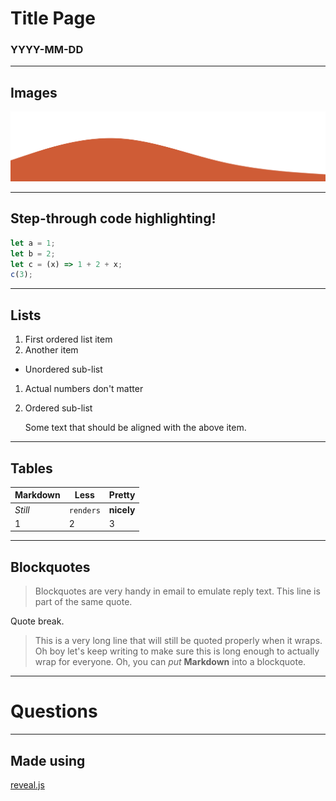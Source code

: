 # Title Page

### YYYY-MM-DD

---

## Images

![alt text](img/wave.png)

---

## Step-through code highlighting!

```js [1-2|3|4]
let a = 1;
let b = 2;
let c = (x) => 1 + 2 + x;
c(3);
```

---

## Lists

1. First ordered list item
2. Another item

- Unordered sub-list

1. Actual numbers don't matter
1. Ordered sub-list

   Some text that should be aligned with the above item.

---

## Tables

| Markdown | Less      | Pretty     |
| -------- | --------- | ---------- |
| _Still_  | `renders` | **nicely** |
| 1        | 2         | 3          |

---

## Blockquotes

> Blockquotes are very handy in email to emulate reply text.
> This line is part of the same quote.

Quote break.

> This is a very long line that will still be quoted properly when it wraps. Oh boy let's keep writing to make sure this is long enough to actually wrap for everyone. Oh, you can _put_ **Markdown** into a blockquote.

---

# Questions

---

## Made using

[reveal.js](https://github.com/hakimel/reveal.js)
